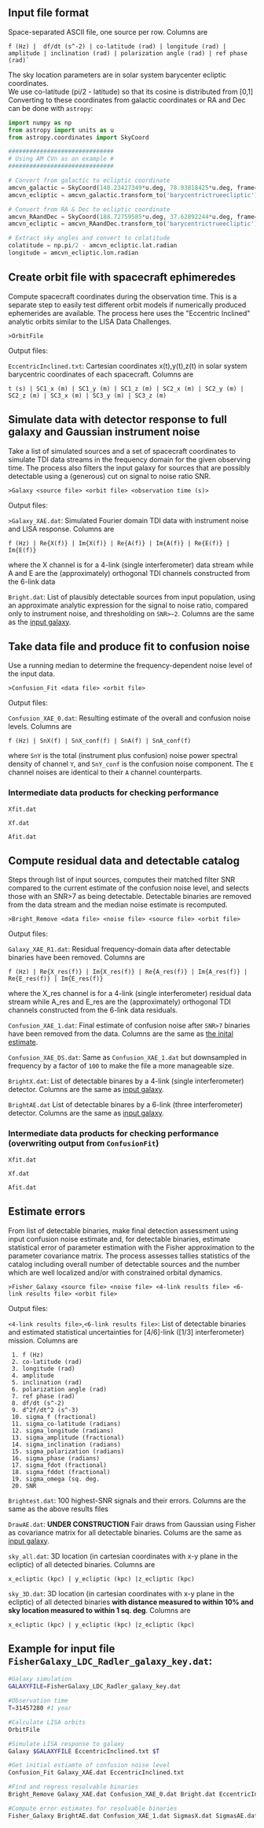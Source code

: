 ## Input file format 
Space-separated ASCII file, one source per row. Columns are <a name="params"></a>

    f (Hz) |  df/dt (s^-2) | co-latitude (rad) | longitude (rad) | amplitude | inclination (rad) | polarization angle (rad) | ref phase (rad)`
    
The sky location parameters are in solar system barycenter ecliptic coordinates.  
We use co-latitude (pi/2 - latitude) so that its cosine is distributed from \[0,1\]
Converting to these coordinates from galactic coordinates or RA and Dec can be done with `astropy`:

```python
import numpy as np
from astropy import units as u
from astropy.coordinates import SkyCoord

##############################
# Using AM CVn as an example #
##############################

# Convert from galactic to ecliptic coordinate
amcvn_galactic = SkyCoord(140.23427349*u.deg, 78.93818425*u.deg, frame='galactic')
amcvn_ecliptic = amcvn_galactic.transform_to('barycentrictrueecliptic')

# Convert from RA & Dec to ecliptic coordinate
amcvn_RAandDec = SkyCoord(188.72759585*u.deg, 37.62892244*u.deg, frame='icrs')
amcvn_ecliptic = amcvn_RAandDec.transform_to('barycentrictrueecliptic')

# Extract sky angles and convert to colatitude
colatitude = np.pi/2 - amcvn_ecliptic.lat.radian
longitude = amcvn_ecliptic.lon.radian
```

## Create orbit file with spacecraft ephimeredes
Compute spacecraft coordinates during the observation time. This is a separate step to easily test different orbit models if numerically produced ephemerides are available. The process here uses the "Eccentric Inclined" analytic orbits similar to the LISA Data Challenges.

`>OrbitFile`

Output files:

`EccentricInclined.txt`: Cartesian coordinates x(t),y(t),z(t) in solar system barycentric coordinates of each spacecraft. Columns are

    t (s) | SC1_x (m) | SC1_y (m) | SC1_z (m) | SC2_x (m) | SC2_y (m) | SC2_z (m) | SC3_x (m) | SC3_y (m) | SC3_z (m)

## Simulate data with detector response to full galaxy and Gaussian instrument noise
Take a list of simulated sources and a set of spacecraft coordinates to simulate TDI data streams in the frequency domain for the given observing time. The process also filters the input galaxy for sources that are possibly detectable using a (generous) cut on signal to noise ratio SNR.

`>Galaxy <source file> <orbit file> <observation time (s)>` 

Output files:

`>Galaxy_XAE.dat`: Simulated Fourier domain TDI data with instrument noise and LISA response. Columns are

    f (Hz) | Re{X(f)} | Im{X(f)} | Re{A(f)} | Im{A(f)} | Re{E(f)} | Im{E(f)} 
    
where the X channel is for a 4-link (single interferometer) data stream while A and E are the (approximately) orthogonal TDI channels constructed from the 6-link data

`Bright.dat`: List of plausibly detectable sources from input population, using an approximate analytic expression for the signal to noise ratio, compared only to instrument noise, and thresholding on `SNR>~2`. Columns are the same as the [input galaxy](#params).


## Take data file and produce fit to confusion noise
Use a running median to determine the frequency-dependent noise level of the input data.

`>Confusion_Fit <data file> <orbit file>`

Output files:

`Confusion_XAE_0.dat`: Resulting estimate of the overall and confusion noise levels. Columns are <a name="conf"></a>

    f (Hz) | SnX(f) | SnX_conf(f) | SnA(f) | SnA_conf(f)
    
 where `SnY` is the total (instrument plus confusion) noise power spectral density of channel `Y`, and `SnY_conf` is the confusion noise component. The `E` channel noises are identical to their `A` channel counterparts. 

### Intermediate data products for checking performance
`Xfit.dat`

`Xf.dat`

`Afit.dat`

## Compute residual data and detectable catalog
Steps through list of input sources, computes their matched filter SNR compared to the current estimate of the confusion noise level, and selects those with an SNR>7 as being detectable. Detectable binaries are removed from the data stream and the median noise estimate is recomputed.

`>Bright_Remove <data file> <noise file> <source file> <orbit file>`

Output files:

`Galaxy_XAE_R1.dat`: Residual frequency-domain data after detectable binaries have been removed. Columns are 

    f (Hz) | Re{X_res(f)} | Im{X_res(f)} | Re{A_res(f)} | Im{A_res(f)} | Re{E_res(f)} | Im{E_res(f)} 
    
where the X_res channel is for a 4-link (single interferometer) residual data stream while A_res and E_res are the (approximately) orthogonal TDI channels constructed from the 6-link data residuals.

`Confusion_XAE_1.dat`: Final estimate of confusion noise after `SNR>7` binaries have been removed from the data. Columns are the same as [the inital estimate](#conf).

`Confusion_XAE_DS.dat`: Same as `Confusion_XAE_1.dat` but downsampled in frequency by a factor of `100` to make the file a more manageable size.

`BrightX.dat`: List of detectable binares by a 4-link (single interferometer) detector. Columns are the same as [input galaxy](#params).

`BrightAE.dat` List of detectable binares by a 6-link (three interferometer) detector. Columns are the same as [input galaxy](#params).

### Intermediate data products for checking performance (overwriting output from `ConfusionFit`)
`Xfit.dat`

`Xf.dat`

`Afit.dat`


## Estimate errors
From list of detectable binaries, make final detection assessment using input confusion noise estimate and, for detectable binaries, estimate statistical error of parameter estimation with the Fisher approximation to the parameter covariance matrix.
The process assesses tallies statistics of the catalog including overall number of detectable sources and the number which are well localized and/or with constrained orbital dynamics.

`>Fisher_Galaxy <source file> <noise file> <4-link results file> <6-link results file> <orbit file>`

Output files:

`<4-link results file>`,`<6-link results file>`: List of detectable binaries and estimated statistical uncertainties for [4/6]-link ([1/3] interferometer) mission. Columns are

```
 1. f (Hz) 
 2. co-latitude (rad) 
 3. longitude (rad) 
 4. amplitude 
 5. inclination (rad) 
 6. polarization angle (rad) 
 7. ref phase (rad)`
 8. df/dt (s^-2)
 9. d^2f/dt^2 (s^-3)
 10. sigma_f (fractional)
 11. sigma_co-latitude (radians)
 12. sigma_longitude (radians)
 13. sigma_amplitude (fractional)
 14. sigma_inclination (radians)
 15. sigma_polarization (radians)
 16. sigma_phase (radians)
 17. sigma_fdot (fractional)
 18. sigma_fddot (fractional)
 19. sigma_omega (sq. deg.
 20. SNR
 ```
`Brightest.dat`: 100 highest-SNR signals and their errors.  Columns are the same as the above results files 

`DrawAE.dat`: **UNDER CONSTRUCTION** Fair draws from Gaussian using Fisher as covariance matrix for all detectable binaries. Colums are the same as [input galaxy](#params).

`sky_all.dat`: 3D location (in cartesian coordinates with x-y plane in the ecliptic) of all detected binaries. Columns are

    x_ecliptic (kpc) | y_ecliptic (kpc) |z_ecliptic (kpc)

`sky_3D.dat`: 3D location (in cartesian coordinates with x-y plane in the ecliptic) of all detected binaries **with distance measured to within 10% and sky location measured to within 1 sq. deg**. Columns are

    x_ecliptic (kpc) | y_ecliptic (kpc) |z_ecliptic (kpc)


## Example for input file `FisherGalaxy_LDC_Radler_galaxy_key.dat`:
```bash
#Galaxy simulation
GALAXYFILE=FisherGalaxy_LDC_Radler_galaxy_key.dat

#Observation time
T=31457280 #1 year

#Calculate LISA orbits
OrbitFile

#Simulate LISA response to galaxy
Galaxy $GALAXYFILE EccentricInclined.txt $T

#Get initial estiamte of confusion noise level
Confusion_Fit Galaxy_XAE.dat EccentricInclined.txt

#Find and regress resolvable binaries
Bright_Remove Galaxy_XAE.dat Confusion_XAE_0.dat Bright.dat EccentricInclined.txt

#Compute error estimates for resolvable binaries
Fisher_Galaxy BrightAE.dat Confusion_XAE_1.dat SigmasX.dat SigmasAE.dat DrawAE.dat EccentricInclined.txt 
```
